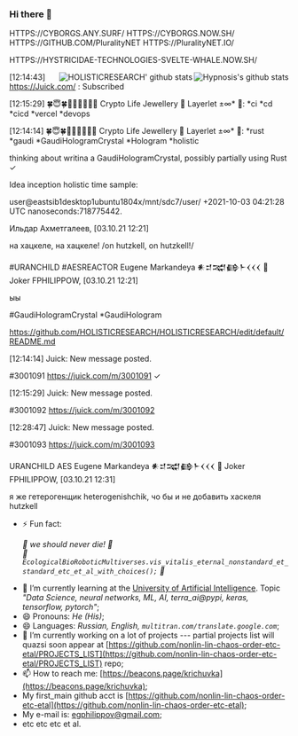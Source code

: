 <!--
**asmexcaliburwoods/asmexcaliburwoods** is a ✨ _special_ ✨ repository because its `README.md` (this file) appears on your GitHub profile.

Here are some ideas to get you started:

- 🔭 I’m currently working on ...
- 🌱 I’m currently learning ...
- 👯 I’m looking to collaborate on ...
- 🤔 I’m looking for help with ...
- 💬 Ask me about ...
- 📫 How to reach me: ...
- 😄 Pronouns: ...
- ⚡ Fun fact: ...
-->

### Hi there 👋

HTTPS://CYBORGS.ANY.SURF/ HTTPS://CYBORGS.NOW.SH/ HTTPS://GITHUB.COM/PluralityNET HTTPS://PluralityNET.IO/

HTTPS://HYSTRICIDAE-TECHNOLOGIES-SVELTE-WHALE.NOW.SH/

<img align="right" src="https://github-readme-stats.vercel.app/api?username=nonlin-lin-chaos-order-etc-etal&show_icons=true&icon_color=0366d6&bg_color=ffffff&hide_title=true&hide=contribs&include_all_commits=true" alt="Hypnosis's github stats"/>

<img align="right" src="https://github-readme-stats.vercel.app/api?username=HOLISTICRESEARCH&show_icons=true&icon_color=0366d6&bg_color=ffffff&hide_title=true&hide=contribs&include_all_commits=true" alt="HOLISTICRESEARCH' github stats"/>

‎[12:14:43] ‎ https://Juick.com/ ‎: Subscribed

‎[12:15:29] ‎🍀😇🍀🐝💞🧙🌈🐁💚
Crypto Life Jewellery 💎 Layerlet ±∞* 💚‎:
*ci *cd *cicd *vercel *devops

[12:14:14] ‎🍀😇🍀🐝💞🧙🌈🐁💚
Crypto Life Jewellery 💎 Layerlet ±∞* 💚‎:
*rust *gaudi *GaudiHologramCrystal *Hologram *holistic

thinking about writina a GaudiHologramCrystal, possibly partially using Rust ✓

Idea inception holistic time sample:

user@eastsib1desktop1ubuntu1804x/mnt/sdc7/user/ +2021-10-03 04:21:28 UTC nanoseconds:718775442.

Ильдар Ахметгалеев, [03.10.21 12:21]

на хацкеле, на хацкеле! /on hutzkell, on hutzkell!/

#URANCHILD #AESREACTOR Eugene Markandeya 𒀭𒄑𒉋𒂵𒈨𒌋𒌋𒌋 🐡 Joker FPHILIPPOW, [03.10.21 12:21]

ыы

#GaudiHologramCrystal *GaudiHologram

https://github.com/HOLISTICRESEARCH/HOLISTICRESEARCH/edit/default/README.md

‎[12:14:14] ‎Juick‎: New message posted.

#3001091 https://juick.com/m/3001091 ✓

‎[12:15:29] ‎Juick‎: New message posted.

#3001092 https://juick.com/m/3001092

‎[12:28:47] ‎Juick‎: New message posted.

#3001093 https://juick.com/m/3001093

URANCHILD AES Eugene Markandeya 𒀭𒄑𒉋𒂵𒈨𒌋𒌋𒌋 🐡 Joker FPHILIPPOW, [03.10.21 12:31]

я же гетерогенщик heterogenishchik, чо бы и не добавить хаскеля hutzkell



<!--
**nonlin-lin-chaos-order-etc-etal/nonlin-lin-chaos-order-etc-etal** is a ✨ _special_ ✨ repository because its `README.md` (this file) appears on your GitHub profile.

Here are some ideas to get you started:

- 👯 I’m looking to collaborate on ...
- 🤔 I’m looking for help with ...
- 💬 Ask me about ...
-->
- ⚡ Fun fact: <em><p>
      :green_heart: we should never die! :green_heart:<br clear="all"/>
      :green_heart: `EcologicalBioRoboticMultiverses.vis_vitalis_eternal_nonstandard_et_standard_etc_et_al_with_choices();` :green_heart:
  </p></em>
- 🌱 I’m currently learning at the [University of Artificial Intelligence](https://neural-university.ru/). Topic <em>"Data Science, neural networks, ML, AI, terra_ai@pypi, keras, tensorflow, pytorch"</em>;
- 😄 Pronouns: <em>He (His)</em>;
- 😄 Languages: <em>Russian, English, `multitran.com/translate.google.com`</em>;
- 🔭 I’m currently working on a lot of projects --- partial projects list will quazsi soon appear at [https://github.com/nonlin-lin-chaos-order-etc-etal/PROJECTS_LIST](https://github.com/nonlin-lin-chaos-order-etc-etal/PROJECTS_LIST) repo;
- 📫 How to reach me: [https://beacons.page/krichuvka](https://beacons.page/krichuvka);
- My first_main github acct is [https://github.com/nonlin-lin-chaos-order-etc-etal](https://github.com/nonlin-lin-chaos-order-etc-etal);
- My e-mail is: [egphilippov@gmail.com](mailto:egphilippov@gmail.com);
- etc etc etc et al.
